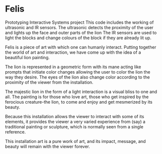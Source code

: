 # Felis

Prototyping Interactive Systems project
This  code includes the working of ultrasonic and IR sensors.
The ultrasonic detects the proximity of the user and lights up the face and outer parts of the lion
The IR sensors are used to light the blocks and change colours of the block if they are already lit up.


Felis is a piece of art with which one can humanly interact. Putting together the world of art and interaction, we have come up with the idea of a beautiful lion painting.

  The lion is represented in a geometric form with its mane acting like prompts that initiate color changes allowing the user to color the lion the way they desire. The eyes of the lion also change color according to the proximity of the viewer from the installation.

  The majestic lion in the form of a light interaction is a visual bliss to one and all. The painting is for those who love art, those who get inspired by the ferocious creature-the lion, to come and enjoy and get mesmerized by its beauty.

Because this installation allows the viewer to interact with some of its elements, it provides the viewer a very varied experience from (say) a traditional painting or sculpture, which is normally seen from a single reference.

This installation art is a pure work of art, and its impact, message, and beauty will remain with the viewer forever. 
